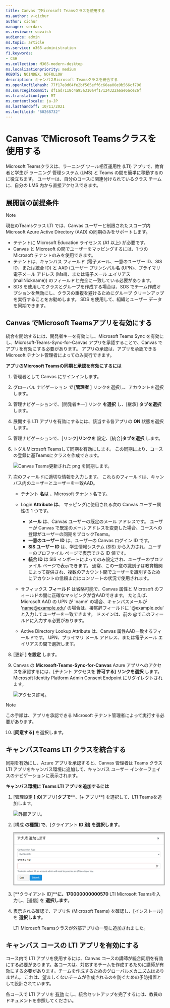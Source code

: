 ```yaml
---
title: Canvas でMicrosoft Teamsクラスを使用する
ms.author: v-cichur
author: cichur
manager: serdars
ms.reviewer: sovaish
audience: admin
ms.topic: article
ms.service: o365-administration
f1.keywords:
- CSH
ms.collection: M365-modern-desktop
ms.localizationpriority: medium
ROBOTS: NOINDEX, NOFOLLOW
description: キャンバスMicrosoft Teamsクラスを統合する
ms.openlocfilehash: 77f17e8d64fe2bf565eff6c66aa00e9b566cf796
ms.sourcegitcommit: df1ad7118c4a95a310a4f17124322a6ae6ace26f
ms.translationtype: MT
ms.contentlocale: ja-JP
ms.lasthandoff: 10/11/2021
ms.locfileid: "60268732"
---
```

# <a name="use-microsoft-teams-classes-with-canvas"></a>Canvas でMicrosoft Teamsクラスを使用する

Microsoft Teamsクラスは、ラーニング ツール相互運用性 (LTI) アプリで、教育者と学生が ラーニング 管理システム (LMS) と Teams の間を簡単に移動するのに役立ちます。 ユーザーは、自分のコースに関連付けられているクラス チームに、自分の LMS 内から直接アクセスできます。

## <a name="prerequisites-before-deployment"></a>展開前の前提条件

> [!NOTE]
> 現在のTeamsクラス LTI では、Canvas ユーザーと制限されたスコープ内Microsoft Azure Active Directory (AAD) の同期のみをサポートします。 
> - テナントに Microsoft Education ライセンス (A1 以上) が必要です。
> - Canvas と Microsoft の間でユーザーをマッピングするには、1 つの Microsoft テナントのみを使用できます。
> - テナントは、キャンバス フィールド (電子メール、一意のユーザー ID、SIS ID、または統合 ID) と AAD (ユーザー プリンシパル名 (UPN)、プライマリ 電子メール アドレス (Mail)、または電子メール エイリアス (mailNickname)) のフィールドと完全に一致している必要があります。
> - SDS を使用してクラスとグループを作成する場合は、SDS でチーム作成オプションを無効にし[](/schooldatasync/group-cleanup)、クラスの重複を避けるためにグループ クリーンアップを実行することをお勧めします。 SDS を使用して、組織とユーザー データを同期できます。


## <a name="enable-the-microsoft-teams-app-in-canvas"></a>Canvas でMicrosoft Teamsアプリを有効にする
統合を開始するには、開発者キーを有効にし、Microsoft Teams Sync を有効にし、Microsoft-Teams-Sync-for-Canvas アプリを承認することで、Canvas でアプリを有効にする必要があります。 アプリの承認は、アプリを承認できる Microsoft テナント管理者によってのみ実行できます。

**アプリのMicrosoft Teamsの同期と承認を有効にするには**

1. 管理者として Canvas にサインインします。

2. グローバル ナビゲーション **で [管理者** ] リンクを選択し、アカウントを選択します。
3. 管理ナビゲーションで、[開発者キー] リンク **を選択** し、[継承] **タブを選択** します。
4. 展開する LTI アプリを有効にするには、該当する各アプリの **ON** 状態を選択します。

5. 管理ナビゲーションで、[リンク]**リンクを** 設定、[統合]**タブを選択** します。

6. トグルMicrosoft Teamsして同期を有効にします。 この同期により、コースの登録に基Teamsにクラスを作成できます。
   
   ![Canvas Teams更新された png を同期します。](https://user-images.githubusercontent.com/87142492/128225881-abdfc52d-dc9e-48ad-aec5-f6617c6436f3.png)

7. 次のフィールドに適切な情報を入力します。 これらのフィールドは、キャンバス内のユーザーとユーザーを一致AAD。 
   * テナント **名は** 、Microsoft テナント名です。
   * Login **Attribute は、** マッピングに使用される次の Canvas ユーザー属性の 1 つです。
      * **メール** は、Canvas ユーザーの既定のメール アドレスです。 ユーザーが Canvas で既定のメール アドレスを変更した場合、コースへの登録がユーザーの同期をブロックTeams。
      * **一意のユーザー ID** は、ユーザーの Canvas ログイン ID です。
      * **SIS ユーザー ID** は、学生情報システム (SIS) から入力され、ユーザーのプロファイル ページで表示できる ID 値です。
      * **統合 ID** は SIS インポートによってのみ設定され、ユーザーのプロファイル ページで表示できます。 通常、この一意の識別子は教育機関によって提供され、複数のアカウント間でユーザーを識別するためにアカウントの信頼またはコンソートの状況で使用されます。

   * サフィックス **フィールド** は省略可能で、Canvas 属性と Microsoft のフィールドの間に正確なマッピングが含AADできます。 たとえば、Microsoft AAD の UPN が 'name' の場合、キャンバスメールが 'name@example.edu' の場合は、接尾辞フィールドに '@example.edu' と入力してユーザーを一致できます。 ドメインは、前の @でこのフィールドに入力する必要があります。
   * Active Directory Lookup Attribute は、Canvas 属性AAD一致するフィールドです。 UPN、プライマリ メール アドレス、または電子メール エイリアスの間で選択します。

8. [更新 **] を設定** します。

9. Canvas の **Microsoft-Teams-Sync-for-Canvas** Azure アプリへのアクセスを承認するには、[テナント アクセスを **許可する] リンクを選択** します。 Microsoft Identity Platform Admin Consent Endpoint にリダイレクトされます。

   ![アクセス許可。](media/permissions.png)
> [!NOTE] 
> この手順は、アプリを承認できる Microsoft テナント管理者によって実行する必要があります。

10. **[同意する]** を選択します。

## <a name="integrate-teams-classes-lti-in-canvas"></a>キャンバスTeams LTI クラスを統合する

同期を有効にし、Azure アプリを承認すると、Canvas 管理者は Teams クラス LTI アプリをキャンバス環境に追加して、キャンバス ユーザー インターフェイスのナビゲーションに表示されます。

**キャンバス環境に Teams LTI アプリを追加するには**

1. [管理設定 **] の**[アプリ]**タブで****、[+ アプリ**] を選択して、LTI Teamsを追加します。

   ![外部アプリ。](media/external-apps.png)

3. [構成 **の種類] で**、[クライアント **ID 別] を選択します**。

   ![アプリを追加します。](media/add-app.png)

4. [**クライアント ID]****に、170000000000570** LTI Microsoft Teamsを入力し、[送信] を **選択します**。

5. 表示される確認で、アプリ名 (Microsoft Teams) を確認し、[インストール] を **選択します**。

   LTI Microsoft Teamsクラスが外部アプリの一覧に追加されました。
   
## <a name="enabling-the-lti-app-for-canvas-courses"></a>キャンバス コースの LTI アプリを有効にする

コース内で LTI アプリを使用するには、Canvas コースの講師が統合同期を有効にする必要があります。各コースは、対応するチームを作成するために講師が有効にする必要があります。チームを作成するためのグローバルメカニズムはありません。 これは、望ましくないチームが作成されるのを防ぐための予防措置として設計されています。

各コースで LTI アプリを [有効](https://support.microsoft.com/topic/use-microsoft-teams-classes-in-your-lms-preview-ac6a1e34-32f7-45e6-b83e-094185a1e78a#ID0EBD=Instructure_Canvas) にし、統合セットアップを完了するには、教員のドキュメントを参照してください。
